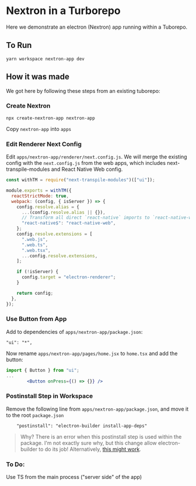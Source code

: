 # Nextron in a Turborepo

Here we demonstrate an electron (Nextron) app running within a Tuborepo.

## To Run

`yarn workspace nextron-app dev`

## How it was made

We got here by following these steps from an existing tuborepo:

### Create Nextron

```
npx create-nextron-app nextron-app
```

Copy `nextron-app` into `apps`

### Edit Renderer Next Config

Edit `apps/nextron-app/renderer/next.config.js`. We will merge the existing config with the `next.config.js` from the web apps, which includes next-transpile-modules and React Native Web config.

```js
const withTM = require("next-transpile-modules")(["ui"]);

module.exports = withTM({
  reactStrictMode: true,
  webpack: (config, { isServer }) => {
    config.resolve.alias = {
      ...(config.resolve.alias || {}),
      // Transform all direct `react-native` imports to `react-native-web`
      "react-native$": "react-native-web",
    };
    config.resolve.extensions = [
      ".web.js",
      ".web.ts",
      ".web.tsx",
      ...config.resolve.extensions,
    ];

    if (!isServer) {
      config.target = "electron-renderer";
    }

    return config;
  },
});
```

### Use Button from App

Add to dependencies of `apps/nextron-app/package.json`:

```
"ui": "*",
```

Now rename `apps/nextron-app/pages/home.jsx` to `home.tsx` and add the button:

```jsx
import { Button } from "ui";
...
        <Button onPress={() => {}} />
```

### Postinstall Step in Workspace

Remove the following line from `apps/nextron-app/package.json`, and move it to the root `package.json`

```
    "postinstall": "electron-builder install-app-deps"
```

> Why? There is an error when this postinstall step is used within the package. I'm not exactly sure why, but this change allow electron-builder to do its job! Alternatively, [this might work](https://github.com/electron-userland/electron-builder/issues/3984#issuecomment-784524894).

### To Do:

Use TS from the main process ("server side" of the app)

